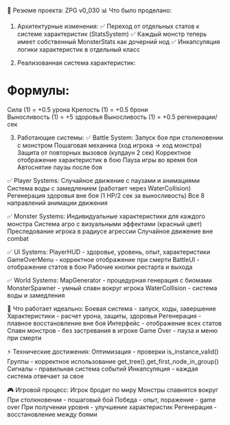 🎯 Резюме проекта: ZPG v0_030
📊 Что было проделано:

1. Архитектурные изменения:
✅ Переход от отдельных статов к системе характеристик (StatsSystem)
✅ Каждый монстр теперь имеет собственный MonsterStats как дочерний нод
✅ Инкапсуляция логики характеристик в отдельный класс

2. Реализованная система характеристик:
  # Формулы:
  Сила (1) = +0.5 урона
  Крепость (1) = +0.5 брони  
  Выносливость (1) = +5 здоровья
  Выносливость (1) = +0.5 регенерации/сек

3. Работающие системы:
✅ Battle System:
  Запуск боя при столкновении с монстром
  Пошаговая механика (ход игрока → ход монстра)
  Защита от повторных вызовов (кулдаун 2 сек)
  Корректное отображение характеристик в бою
  Пауза игры во время боя
  Автоснятие паузы после боя

✅ Player Systems:
  Случайное движение с паузами и анимациями
  Система воды с замедлением (работает через WaterCollision)
  Регенерация здоровья вне боя (1 HP/2 сек за выносливость)
  Все 8 направлений анимации движения

✅ Monster Systems:
  Индивидуальные характеристики для каждого монстра
  Система агро с визуальными эффектами (красный цвет)
  Преследование игрока в радиусе агрессии
  Случайное движение вне combat

✅ UI Systems:
  PlayerHUD - здоровье, уровень, опыт, характеристики
  GameOverMenu - корректное отображение при смерти
  BattleUI - отображение статов в бою
  Рабочие кнопки рестарта и выхода

✅ World Systems:
  MapGenerator - процедурная генерация с биомами
  MonsterSpawner - умный спавн вокруг игрока
  WaterCollision - система воды и замедления

🚀 Что работает идеально:
  Боевая система - запуск, ходы, завершение
  Характеристики - расчет урона, защиты, здоровья
  Регенерация - плавное восстановление вне боя
  Интерфейс - отображение всех статов
  Спавн монстров - без застревания в игроке
  Game Over - пауза и меню при смерти

⚡ Технические достижения:
  Оптимизация - проверки is_instance_valid()
  Группы - корректное использование get_tree().get_first_node_in_group()
  Сигналы - правильная система событий
  Инкапсуляция - каждая система отвечает за свое

🎮 Игровой процесс:
  Игрок бродит по миру
  Монстры спавнятся вокруг
  При столкновении - пошаговый бой
  Победа - опыт, поражение - game over
  При получении уровня - улучшение характеристик
  Регенерация - восстановление между боями
